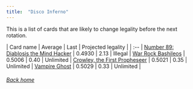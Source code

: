 ```yaml
---
title:  "Disco Inferno"
---
```


This is a list of cards that are likely to change legality before the next rotation.

| Card name | Average | Last | Projected legality |
| :-- |
[Number 89: Diablosis the Mind Hacker](https://db.ygoprodeck.com/card/?search=Number%2089:%20Diablosis%20the%20Mind%20Hacker) | 0.4930 | 2.13 | Illegal |
[War Rock Bashileos](https://db.ygoprodeck.com/card/?search=War%20Rock%20Bashileos) | 0.5006 | 0.40 | Unlimited |
[Crowley, the First Propheseer](https://db.ygoprodeck.com/card/?search=Crowley,%20the%20First%20Propheseer) | 0.5021 | 0.35 | Unlimited |
[Vampire Ghost](https://db.ygoprodeck.com/card/?search=Vampire%20Ghost) | 0.5029 | 0.33 | Unlimited |

###### [Back home](index)